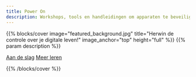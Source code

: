 ```yaml
---
title: Power On
description: Workshops, tools en handleidingen om apparaten te beveiligen, surveillance te omzeilen en autonomie te herwinnen — vooral voor slachtoffers van tech-ondersteund misbruik. Open-source. Meertalig. Door de gemeenschap gebouwd.
---
```


{{% blocks/cover image="featured_background.jpg" title="Herwin de controle over je digitale leven!" image_anchor="top" height="full" %}}
{{% param description %}}

<a class="btn btn-lg btn-secondary" href="docs/handleidingen/">Aan de slag</a>
<a class="btn btn-lg btn-success me-3" href="over-ons/">Meer leren</a>

{{% /blocks/cover %}}
